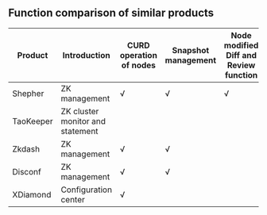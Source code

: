 ## Function comparison of similar products

Product | Introduction | CURD operation of nodes | Snapshot management | Node modified Diff and Review function | Node operated mail notification | CAS and LDAP log | Authority management | Cascade delete | System status monitor
---|---|---|---|---|---|---|---|---|---
Shepher | ZK management | √ | √ | √ | √ | √ | √ |   |  
TaoKeeper | ZK cluster monitor and statement |   |   |   |   |   |   |   | √
Zkdash | ZK management | √ | √ |   |   |   |   | √ |  
Disconf | ZK management | √ | √ |   | √ |   | √ | √ | √
XDiamond | Configuration center | √ |   |   |   | √ | √ |   | √